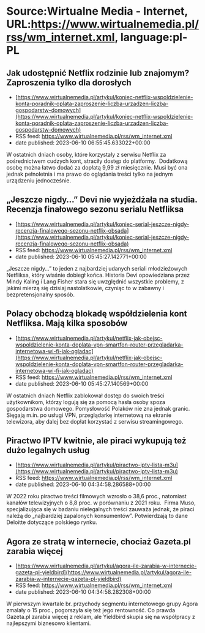 # Source:Wirtualne Media - Internet, URL:https://www.wirtualnemedia.pl/rss/wm_internet.xml, language:pl-PL

## Jak udostępnić Netflix rodzinie lub znajomym? Zaproszenia tylko dla dorosłych
 - [https://www.wirtualnemedia.pl/artykul/koniec-netflix-wspoldzielenie-konta-poradnik-oplata-zaproszenie-liczba-urzadzen-liczba-gospodarstw-domowych](https://www.wirtualnemedia.pl/artykul/koniec-netflix-wspoldzielenie-konta-poradnik-oplata-zaproszenie-liczba-urzadzen-liczba-gospodarstw-domowych)
 - RSS feed: https://www.wirtualnemedia.pl/rss/wm_internet.xml
 - date published: 2023-06-10 06:55:45.633022+00:00

W ostatnich dniach osoby, które korzystały z serwisu Netflix za pośrednictwem cudzych kont, straciły dostęp do platformy.  Dodatkową osobę można łatwo dodać za dopłatą 9,99 zł miesięcznie. Musi być ona jednak pełnoletnia i ma prawo do oglądania treści tylko na jednym urządzeniu jednocześnie.

## „Jeszcze nigdy…” Devi nie wyjeżdżała na studia. Recenzja finałowego sezonu serialu Netfliksa
 - [https://www.wirtualnemedia.pl/artykul/koniec-serial-jeszcze-nigdy-recenzja-finalowego-sezonu-netflix-obsada](https://www.wirtualnemedia.pl/artykul/koniec-serial-jeszcze-nigdy-recenzja-finalowego-sezonu-netflix-obsada)
 - RSS feed: https://www.wirtualnemedia.pl/rss/wm_internet.xml
 - date published: 2023-06-10 05:45:27.142771+00:00

„Jeszcze nigdy…” to jeden z najbardziej udanych seriali młodzieżowych Netfliksa, który właśnie dobiegł końca. Historia Devi opowiedziana przez Mindy Kaling i Lang Fisher stara się uwzględnić wszystkie problemy, z jakimi mierzą się dzisiaj nastolatkowie, czyniąc to w zabawny i bezpretensjonalny sposób.

## Polacy obchodzą blokadę współdzielenia kont Netfliksa. Mają kilka sposobów
 - [https://www.wirtualnemedia.pl/artykul/netflix-jak-obejsc-wspoldzielenie-konta-doplata-vpn-smartfon-router-przegladarka-internetowa-wi-fi-jak-ogladac](https://www.wirtualnemedia.pl/artykul/netflix-jak-obejsc-wspoldzielenie-konta-doplata-vpn-smartfon-router-przegladarka-internetowa-wi-fi-jak-ogladac)
 - RSS feed: https://www.wirtualnemedia.pl/rss/wm_internet.xml
 - date published: 2023-06-10 05:45:27.140569+00:00

W ostatnich dniach Netflix zablokował dostęp do swoich treści użytkownikom, którzy logują się za pomocą hasła osoby spoza gospodarstwa domowego. Pomysłowość Polaków nie zna jednak granic. Sięgają m.in. po usługi VPN, przeglądarkę internetową na ekranie telewizora, aby dalej bez dopłat korzystać z serwisu streamingowego.

## Piractwo IPTV kwitnie, ale piraci wykupują też dużo legalnych usług
 - [https://www.wirtualnemedia.pl/artykul/piractwo-iptv-lista-m3u](https://www.wirtualnemedia.pl/artykul/piractwo-iptv-lista-m3u)
 - RSS feed: https://www.wirtualnemedia.pl/rss/wm_internet.xml
 - date published: 2023-06-10 04:34:58.286588+00:00

W 2022 roku piractwo treści filmowych wzrosło o 38,6 proc., natomiast kanałów telewizyjnych o 8,8 proc. w porównaniu z 2021 roku.  Firma Muso, specjalizująca się w badaniu nielegalnych treści zauważa jednak, że piraci należą do „najbardziej zapalonych konsumentów”. Potwierdzają to dane Deloitte dotyczące polskiego rynku.

## Agora ze stratą w internecie, chociaż Gazeta.pl zarabia więcej
 - [https://www.wirtualnemedia.pl/artykul/agora-ile-zarabia-w-internecie-gazeta-pl-yieldbird](https://www.wirtualnemedia.pl/artykul/agora-ile-zarabia-w-internecie-gazeta-pl-yieldbird)
 - RSS feed: https://www.wirtualnemedia.pl/rss/wm_internet.xml
 - date published: 2023-06-10 04:34:58.282308+00:00

W pierwszym kwartale br. przychody segmentu internetowego grupy Agora zmalały o 15 proc., pogorszyła się też jego rentowność. Co prawda Gazeta.pl zarabia więcej z reklam, ale Yieldbird skupia się na współpracy z najlepszymi biznesowo klientami.

